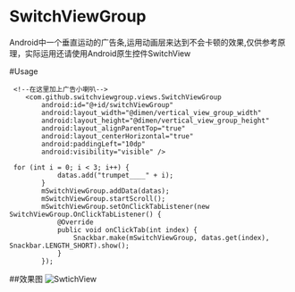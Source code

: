 # SwitchViewGroup
Android中一个垂直运动的广告条,运用动画层来达到不会卡顿的效果,仅供参考原理，实际运用还请使用Android原生控件SwitchView

#Usage
```
 <!--在这里加上广告小喇叭-->
    <com.github.switchviewgroup.views.SwitchViewGroup
        android:id="@+id/switchViewGroup"
        android:layout_width="@dimen/vertical_view_group_width"
        android:layout_height="@dimen/vertical_view_group_height"
        android:layout_alignParentTop="true"
        android:layout_centerHorizontal="true"
        android:paddingLeft="10dp"
        android:visibility="visible" />
```

```
 for (int i = 0; i < 3; i++) {
            datas.add("trumpet____" + i);
        }
        mSwitchViewGroup.addData(datas);
        mSwitchViewGroup.startScroll();
        mSwitchViewGroup.setOnClickTabListener(new SwitchViewGroup.OnClickTabListener() {
            @Override
            public void onClickTab(int index) {
                Snackbar.make(mSwitchViewGroup, datas.get(index), Snackbar.LENGTH_SHORT).show();
            }
        });
```

##效果图
![SwtichView](http://7xq7wz.com1.z0.glb.clouddn.com/SwitchView.gif)
